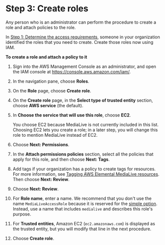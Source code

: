 # Step 3: Create roles<a name="complex-scenario-create-trusted-entity-role-step3"></a>

Any person who is an administrator can perform the procedure to create a role and attach policies to the role\. 

In [Step 1: Determine the access requirements](complex-scenario-create-trusted-entity-role-step1.md), someone in your organization identified the roles that you need to create\. Create those roles now using IAM\. 

**To create a role and attach a policy to it**

1. Sign into the AWS Management Console as an administrator, and open the IAM console at [https://console\.aws\.amazon\.com/iam/](https://console.aws.amazon.com/iam/)\.

1. In the navigation pane, choose **Roles**\.

1. On the **Role** page, choose **Create role**\.

1. On the **Create role** page, in the **Select type of trusted entity** section, choose **AWS service** \(the default\)\.

1. In **Choose the service that will use this role**, choose **EC2**\. 

   You choose EC2 because MediaLive is not currently included in this list\. Choosing EC2 lets you create a role; in a later step, you will change this role to mention MediaLive instead of EC2\.

1. Choose **Next: Permissions**\.

1. In the **Attach permissions policies** section, select all the policies that apply for this role, and then choose **Next: Tags**\.

1. Add tags if your organization has a policy to create tags for resources\. For more information, see [Tagging AWS Elemental MediaLive resources](tagging.md)\. Then choose **Next: Review**\.

1. Choose **Next: Review**\.

1. For **Role name**, enter a name\. We recommend that you don't use the name `MediaLiveAccessRole` because it is reserved for the [simple option](scenarios-for-medialive-role.md#about-simple-scenario)\. Instead, use a name that includes `medialive` and describes this role's purpose\. 

1. For **Trusted entities**, Amazon EC2 \(`ec2.amazonaws.com`\) is displayed as the trusted entity, but you will modify that line in the next procedure\.

1. Choose **Create role**\.
